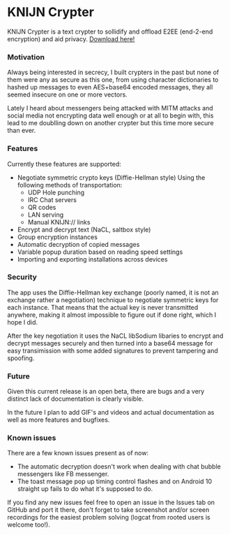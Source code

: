 # KNIJN Crypter

KNIJN Crypter is a text crypter to sollidify and offload E2EE (end-2-end encryption) and aid privacy.
[Download here!](https://github.com/BRUHItsABunny/KNIJN-Crypter/releases/)

### Motivation

Always being interested in secrecy, I built crypters in the past but none of them were any as secure as this one, from using character dictionaries to hashed up messages to even AES+base64 encoded messages, they all seemed insecure on one or more vectors.

Lately I heard about messengers being attacked with MITM attacks and social media not encrypting data well enough or at all to begin with, this lead to me doublling down on another crypter but this time more secure than ever.

### Features

Currently these features are supported:

* Negotiate symmetric crypto keys (Diffie-Hellman style)
	Using the following methods of transportation:
	* UDP Hole punching
	* IRC Chat servers
	* QR codes
	* LAN serving
	* Manual KNIJN:// links
* Encrypt and decrypt text (NaCL, saltbox style)
* Group encryption instances
* Automatic decryption of copied messages
* Variable popup duration based on reading speed settings
* Importing and exporting installations across devices

### Security

The app uses the Diffie-Hellman key exchange (poorly named, it is not an exchange rather a negotiation) technique to negotiate symmetric keys for each instance. That means that the actual key is never transmitted anywhere, making it almost impossible to figure out if done right, which I hope I did.

After the key negotiation it uses the NaCL libSodium libaries to encrypt and decrypt messages securely and then turned into a base64 message for easy transimission with some added signatures to prevent tampering and spoofing.

### Future

Given this current release is an open beta, there are bugs and a very distinct lack of documentation is clearly visible.

In the future I plan to add GIF's and videos and actual documentation as well as more features and bugfixes.

### Known issues

There are a few known issues present as of now:
* The automatic decryption doesn't work when dealing with chat bubble messengers like FB messenger.
* The toast message pop up timing control flashes and on Android 10 straight up fails to do what it's supposed to do.

If you find any new issues feel free to open an issue in the Issues tab on GitHub and port it there, don't forget to take screenshot and/or screen recordings for the easiest problem solving (logcat from rooted users is welcome too!).
